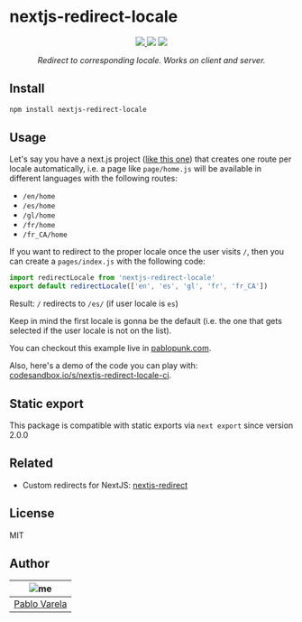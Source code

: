 # nextjs-redirect-locale

<p align="center">
  <a href="https://github.com/pablopunk/miny"><img src="https://img.shields.io/badge/made_with-miny-1eced8.svg" /> </a>
  <a href="https://www.npmjs.com/package/nextjs-redirect-locale"><img src="https://img.shields.io/npm/dt/nextjs-redirect-locale.svg?color=6c5ce7" /></a>
  <a href="https://packagephobia.now.sh/result?p=nextjs-redirect-locale"><img src="https://packagephobia.now.sh/badge?p=nextjs-redirect-locale"/></a>
</p>

<p align="center">
  <i>Redirect to corresponding locale. Works on client and server.</i>
</p>

## Install

```sh
npm install nextjs-redirect-locale
```

## Usage

Let's say you have a next.js project ([like this one](https://github.com/pablopunk/pablopunk.com)) that creates one route per locale automatically, i.e. a page like `page/home.js` will be available in different languages with the following routes:

- `/en/home`
- `/es/home`
- `/gl/home`
- `/fr/home`
- `/fr_CA/home`

If you want to redirect to the proper locale once the user visits `/`, then you can create a `pages/index.js` with the following code:

```jsx
import redirectLocale from 'nextjs-redirect-locale'
export default redirectLocale(['en', 'es', 'gl', 'fr', 'fr_CA'])
```

Result: `/` redirects to `/es/` (if user locale is `es`)

Keep in mind the first locale is gonna be the default (i.e. the one that gets selected if the user locale is not on the list).

You can checkout this example live in [pablopunk.com](https://pablopunk.com/).

Also, here's a demo of the code you can play with: [codesandbox.io/s/nextjs-redirect-locale-ci](https://codesandbox.io/s/nextjs-redirect-locale-ci-utjwg).

## Static export

This package is compatible with static exports via `next export` since version 2.0.0

## Related

- Custom redirects for NextJS: [nextjs-redirect](https://github.com/pablopunk/nextjs-redirect)

## License

MIT

## Author

| ![me](https://gravatar.com/avatar/fa50aeff0ddd6e63273a068b04353d9d?size=100) |
| ---------------------------------------------------------------------------- |
| [Pablo Varela](https://pablo.pìnk)                                           |
